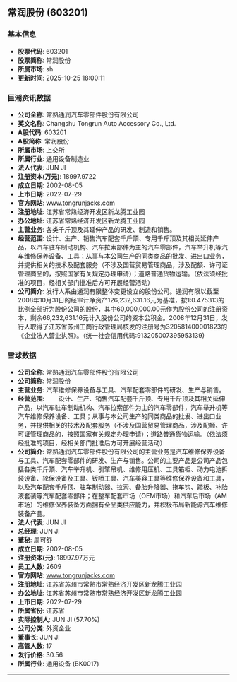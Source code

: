 ## 常润股份 (603201)

### 基本信息

- **股票代码**: 603201
- **股票简称**: 常润股份
- **所属市场**: sh
- **更新时间**: 2025-10-25 18:00:11

### 巨潮资讯数据

- **公司全称**: 常熟通润汽车零部件股份有限公司
- **英文名称**: Changshu Tongrun Auto Accessory Co., Ltd.
- **A股代码**: 603201
- **A股简称**: 常润股份
- **所属市场**: 上交所
- **所属行业**: 通用设备制造业
- **法人代表**: JUN JI
- **注册资本(万元)**: 18997.9722
- **成立日期**: 2002-08-05
- **上市日期**: 2022-07-29
- **官方网站**: www.tongrunjacks.com
- **注册地址**: 江苏省常熟经济开发区新龙腾工业园
- **办公地址**: 江苏省常熟经济开发区新龙腾工业园
- **主营业务**: 各类千斤顶及其延伸产品的研发、制造和销售。
- **经营范围**: 设计、生产、销售汽车配套千斤顶、专用千斤顶及其相关延伸产品，以汽车驻车制动机构、汽车拉索部件为主的汽车零部件，汽车举升机等汽车维修保养设备、工具；从事与本公司生产的同类商品的批发、进出口业务，并提供相关的技术及配套服务（不涉及国营贸易管理商品，涉及配额、许可证管理商品的，按照国家有关规定办理申请）；道路普通货物运输。（依法须经批准的项目，经相关部门批准后方可开展经营活动）
- **公司简介**: 发行人系由通润有限整体变更设立的股份公司。通润有限以截至2008年10月31日的经审计净资产126,232,631.16元为基准，按1:0.475313的比例全部折为股份公司的股份，其中60,000,000.00元作为股份公司的注册资本，剩余66,232,631.16元计入股份公司的资本公积金。2008年12月31日，发行人取得了江苏省苏州工商行政管理局核发的注册号为320581400001823的《企业法人营业执照》。（统一社会信用代码:913205007395953139)

### 雪球数据

- **公司全称**: 常熟通润汽车零部件股份有限公司
- **公司简称**: 常润股份
- **主营业务**: 汽车维修保养设备与工具、汽车配套零部件的研发、生产与销售。
- **经营范围**: 　　设计、生产、销售汽车配套千斤顶、专用千斤顶及其相关延伸产品，以汽车驻车制动机构、汽车拉索部件为主的汽车零部件，汽车举升机等汽车维修保养设备、工具；从事与本公司生产的同类商品的批发、进出口业务，并提供相关的技术及配套服务（不涉及国营贸易管理商品，涉及配额、许可证管理商品的，按照国家有关规定办理申请）；道路普通货物运输。（依法须经批准的项目，经相关部门批准后方可开展经营活动）
- **公司简介**: 常熟通润汽车零部件股份有限公司的主营业务是汽车维修保养设备与工具、汽车配套零部件的研发、生产与销售。公司的主要产品是公司产品包括各类千斤顶、汽车举升机、引擎吊机、维修用压机、工具箱柜、动力电池拆装设备、轮保设备及工具、钣喷工具、汽车美容工具等维修保养设备和工具，以及汽车配套千斤顶、驻车制动器、拉索、备胎升降器、拖车钩、踏板、补胎液套装等汽车配套零部件；在整车配套市场（OEM市场）和汽车后市场（AM市场）的维修保养装备方面拥有全品类供应能力，并积极布局新能源汽车维修装备产品。
- **法人代表**: JUN JI
- **总经理**: JUN JI
- **董秘**: 周可舒
- **成立日期**: 2002-08-05
- **注册资本(元)**: 18997.97万元
- **员工人数**: 2609
- **官方网站**: www.tongrunjacks.com
- **注册地址**: 江苏省苏州市常熟市常熟经济开发区新龙腾工业园
- **办公地址**: 江苏省苏州市常熟市常熟经济开发区新龙腾工业园
- **上市日期**: 2022-07-29
- **所属省份**: 江苏省
- **实际控制人**: JUN JI (57.70%)
- **公司分类**: 外资企业
- **董事长**: JUN JI
- **高管人数**: 17
- **发行价格**: 30.56
- **所属行业**: 通用设备 (BK0017)

---